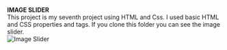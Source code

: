 **IMAGE SLIDER**
<br/>
This project is my seventh project using HTML and Css. I used basic HTML and CSS properties and tags.
If you clone this folder you can see the image slider.
<br/>
![Image Slider]()
